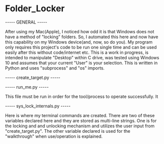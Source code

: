 # Folder_Locker

----- GENERAL -----

After using my Mac(Apple), I noticed how odd it is that Windows does not have a method of "locking" folders. So, I 
automated this here and now have this capability on my Windows device(and, now, so do you). My program only requires 
this project's code to be run one single time and can be used easily after this without code/internet etc. This is
a work in progress, is intended to manipulate "Desktop" within C drive, was tested using Windows 10 and assumes that
your current "User" is your selection. This is written in Python and uses "subprocess" and "os" imports.

----- create_target.py -----

----- run_me.py -----

This file must be run in order for the tool/process to operate successfully. It 

----- sys_lock_internals.py -----

Here is where my terminal commands are created. There are two of these variables declared here and they are stored as
multi-line strings. One is for the locking and and unlocking mechanism and utilizes the user input from "create_target.py". 
The other variable declared is used for the "walkthrough" when use/operation is explained.
